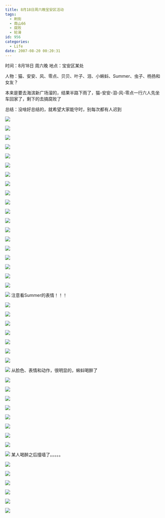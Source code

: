 ```yaml
---
title: 8月18日周六晚宝安区活动
tags:
  - 刷街
  - 南山66
  - 腐败
  - 轮滑
id: 956
categories:
  - Life
date: 2007-08-20 00:20:31
---
```


时间：8月18日 周六晚 
地点：宝安区某处 

人物：猫、安安、风、零点、贝贝、叶子、泪、小蝌蚪、Summer、虫子、杨扬和女友？ 

本来是要去海滨新广场溜的，结果半路下雨了，猫-安安-泪-风-零点一行六人先坐车回家了，剩下的去搞腐败了 

总结：没啥好总结的，就希望大家能守时，别每次都有人迟到 

![](/images/2007/08/20_000854_7524.jpg) 

![](/images/2007/08/20_000913_7525.jpg) 

![](/images/2007/08/20_000957_7526.jpg) 

![](/images/2007/08/20_001011_7527.jpg) 

![](/images/2007/08/20_001020_7528.jpg) 

![](/images/2007/08/20_001027_7529.jpg) 

![](/images/2007/08/20_001039_7530.jpg) 

![](/images/2007/08/20_001054_7531.jpg) 

![](/images/2007/08/20_001102_7532.jpg) 

![](/images/2007/08/20_001109_7533.jpg) 

![](/images/2007/08/20_001116_7534.jpg) 

![](/images/2007/08/20_001123_7535.jpg) 

![](/images/2007/08/20_001134_7536.jpg) 

![](/images/2007/08/20_001141_7537.jpg) 

![](/images/2007/08/20_001149_7538.jpg) 

![](/images/2007/08/20_001156_7539.jpg) 

![](/images/2007/08/20_001204_7540.jpg) 

![](/images/2007/08/20_001221_7541.jpg) 

![](/images/2007/08/20_001236_7542.jpg) 

![](/images/2007/08/20_001251_7543.jpg) 
注意看Summer的表情！！！ 

![](/images/2007/08/20_001308_7544.jpg) 

![](/images/2007/08/20_001316_7545.jpg) 

![](/images/2007/08/20_001342_7546.jpg) 

![](/images/2007/08/20_001356_7547.jpg) 

![](/images/2007/08/20_001412_7548.jpg) 

![](/images/2007/08/20_001419_7549.jpg) 

![](/images/2007/08/20_001426_7550.jpg) 

![](/images/2007/08/20_001452_7551.jpg) 
从脸色、表情和动作，很明显的，蝌蚪喝醉了 

![](/images/2007/08/20_001534_7552.jpg) 

![](/images/2007/08/20_001544_7553.jpg) 

![](/images/2007/08/20_001551_7554.jpg) 

![](/images/2007/08/20_001557_7555.jpg) 

![](/images/2007/08/20_001606_7556.jpg) 

![](/images/2007/08/20_001628_7557.jpg) 

![](/images/2007/08/20_001636_7558.jpg) 

![](/images/2007/08/20_001647_7559.jpg) 

![](/images/2007/08/20_001659_7560.jpg) 
某人喝醉之后撞墙了。。。。。 

![](/images/2007/08/20_001826_7561.jpg) 

![](/images/2007/08/20_001831_7562.jpg) 

![](/images/2007/08/20_001842_7563.jpg) 

![](/images/2007/08/20_001852_7564.jpg) 

![](/images/2007/08/20_001859_7565.jpg) 

![](/images/2007/08/20_001906_7566.jpg)